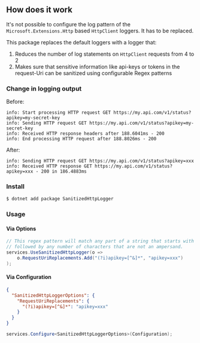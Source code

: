 ## How does it work
It's not possible to configure the log pattern of the `Microsoft.Extensions.Http` based `HttpClient` loggers. It has to be replaced.

This package replaces the default loggers with a logger that:

1. Reduces the number of log statements on `HttpClient` requests from 4 to 2
2. Makes sure that sensitive information like api-keys or tokens in the request-Uri can be sanitized using configurable Regex patterns

### Change in logging output

Before:
```log
info: Start processing HTTP request GET https://my.api.com/v1/status?apikey=my-secret-key
info: Sending HTTP request GET https://my.api.com/v1/status?apikey=my-secret-key
info: Received HTTP response headers after 188.6041ms - 200
info: End processing HTTP request after 188.8026ms - 200
```

After:
```log
info: Sending HTTP request GET https://my.api.com/v1/status?apikey=xxx
info: Received HTTP response GET https://my.api.com/v1/status?apikey=xxx - 200 in 186.4883ms
```

### Install

```sh
$ dotnet add package SanitizedHttpLogger
```

### Usage

#### Via Options
```csharp
// This regex pattern will match any part of a string that starts with "apikey=" (in a case-insensitive manner)
// followed by any number of characters that are not an ampersand.
services.UseSanitizedHttpLogger(o => 
    o.RequestUriReplacements.Add("(?i)apikey=[^&]*", "apikey=xxx")
);
```

#### Via Configuration
```json
{
  "SanitizedHttpLoggerOptions": {
    "RequestUriReplacements": {
      "(?i)apikey=[^&]*": "apikey=xxx"
    }
  }
}
```

```csharp
services.Configure<SanitizedHttpLoggerOptions>(Configuration);
```